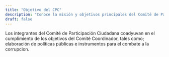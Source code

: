 ```yaml
---
title: "Objetivo del CPC"
description: "Conoce la misión y objetivos principales del Comité de Participación Ciudadana"
draft: false
---
```


Los integrantes del Comité de Participación Ciudadana coadyuvan en el cumplimiento de los objetivos del Comité Coordinador, tales como; elaboración de políticas públicas e instrumentos para el combate a la corrupcion.
